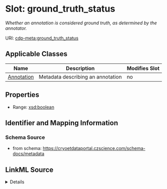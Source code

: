 # Slot: ground_truth_status


_Whether an annotation is considered ground truth, as determined by the annotator._



URI: [cdp-meta:ground_truth_status](https://cryoetdataportal.czscience.com/schema/metadata/ground_truth_status)



<!-- no inheritance hierarchy -->




## Applicable Classes

| Name | Description | Modifies Slot |
| --- | --- | --- |
[Annotation](Annotation.md) | Metadata describing an annotation |  no  |







## Properties

* Range: [xsd:boolean](http://www.w3.org/2001/XMLSchema#boolean)





## Identifier and Mapping Information







### Schema Source


* from schema: https://cryoetdataportal.czscience.com/schema-docs/metadata




## LinkML Source

<details>
```yaml
name: ground_truth_status
description: Whether an annotation is considered ground truth, as determined by the
  annotator.
from_schema: https://cryoetdataportal.czscience.com/schema-docs/metadata
exact_mappings:
- cdp-common:annotation_ground_truth_status
rank: 1000
alias: ground_truth_status
owner: Annotation
domain_of:
- Annotation
range: boolean
inlined: true
inlined_as_list: true

```
</details>